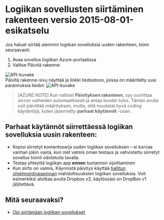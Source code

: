 <properties
    pageTitle="Logiikan sovellusten siirtäminen rakenteen versio 2015-08-01 – esikatselu | Sovelluksen Microsoft Azure-palvelu"
    description="Voit siirtää logiikan sovelluksia helposti rakenteen uusimpaan versioon. Noudata seuraavia ohjeita."
    services="logic-apps"
    documentationCenter=""
    authors="MSFTMAN"
    manager="erikre"
    editor=""
    tags="connectors"/>

<tags
    ms.service="logic-apps"
    ms.workload="integration"
    ms.tgt_pltfrm="na"
    ms.devlang="na"
    ms.topic="get-started-article"
    ms.date="08/23/2016"
    ms.author="deonhe"/>

# <a name="how-to-migrate-logic-apps-to-schema-version-2015-08-01-preview"></a>Logiikan sovellusten siirtäminen rakenteen versio 2015-08-01-esikatselu

Jos haluat siirtää aiemmin logiikan sovelluksia uuden rakenteen, toimi seuraavasti:  
1. Avaa sovellus logiikan Azure-portaalissa  
2. Valitse Päivitä rakenne:

 ![API-kuvake][step1]   
Päivitä rakenne-sivu näyttää ja linkki tiedostoon, joissa on määritelty uusi parannuksia tiedot: ![API-kuvake][step2]

>[AZURE.NOTE] Kun valitset **Päivityksen rakenteen**, syy suorittaa siirron vaiheiden automaattisesti ja antaa koodin tulos. Tämän avulla voit päivittää määrityksen, mutta, että noudatat hyvä coding käytäntöjä, kuten jäsennetty **parhaat käytännöt** -osan.

## <a name="best-practices-when-migrating-your-logic-apps-to-the-latest-schema-version"></a>Parhaat käytännöt siirrettäessä logiikan sovelluksia uusin rakenteen:  

- Kopioi siirretyt komentosarja uuden logiikan sovelluksen – ei korvaa vanhan jokin vasta, kun olet valmis oman testaus ja vahvistettu siirretyt sovellus toimii odotetulla tavalla.
- Testaa yhteyttä logiikan app **ennen** tuotannon sijoittaminen
- Kun siirto on valmis, Käynnistä päivitys käyttää [hallitun ohjelmointirajapinnan](./apis-list.md) mahdollisuuksien logiikan sovelluksia. Voit esimerkiksi aloittaa avulla Dropbox v2, käytössäsi on DropBox v1 jäljitettävä.


## <a name="whats-next"></a>Mitä seuraavaksi?
-  [Opi siirtämään logiikan-sovellukset](../app-service-logic/app-service-logic-schema-2015-08-01.md)


<!--Icon references-->
[step1]: ./media/connectors-schema-migration/migrateschema1.png
[step2]: ./media/connectors-schema-migration/migrateschema2.png






